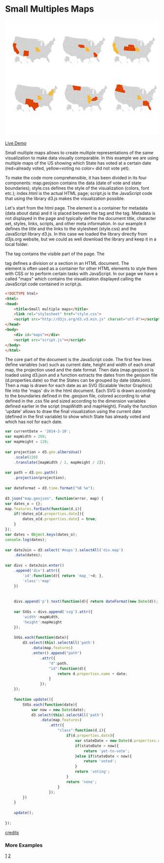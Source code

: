 # Small Multiples Maps

![image](assets/image.svg)

[Live Demo](http://geoviz.ceoas.oregonstate.edu/neocarto/modules/charts/smallmultiples/index.html)

Small multiple maps allows to create multiple representations of the same visualization to make data visually comparable. In this example we are using multiple maps of the US showing which State has voted at a certain date (red=already voted, yellow=voting no color= did not vote yet). 

To make the code more comprehensible, it has been divided in its four components: map.geojson contains the data (date of vote and state boundaries); style.css defines the style of the visualization (colors, font etc.); index.html is the actual HTML page; script.js is the JavaScript code that using the library d3.js makes the visualization possible.

Let's start from the html page. The <head> element is a container for metadata (data about data) and it is placed between the <html> tag and the <body> tag. Metadata is not displayed in the page and typically define the document title, character set, styles, links, scripts, and other meta information. In our example it defines the title and the links to the stylesheet (style.css) and the JavaScript library d3.js. In this case we loaded the library directly from d3js.org website, but we could as well download the library and keep it in a local folder.

The <body> tag contains the visible part of the page. The <div> tag defines a division or a section in an HTML document. The <div> element is often used as a container for other HTML elements to style them with CSS or to perform certain tasks with JavaScript. In our page we have a <div> called "maps" which contains the visualization displayed calling the JavaScript code contained in script.js.


```html
<!DOCTYPE html>
<html>
<head>
	<title>Small multiple maps</title>
    <link rel="stylesheet" href="style.css">
	<script src="http://d3js.org/d3.v3.min.js" charset="utf-8"></script>
</head>
<body>
    <div id="maps"></div>
    <script src="script.js"></script>
</body>
</html>
```

The core part of the document is the JavaScript code. The first few lines define variables (var) such as current date, height and width of each small map, the projection used and the date format. Then data (map.geojson) is loaded using d3.json and a function extracts the dates from the geojson file (d.properties.date) so that the States can be grouped by date (dateJoin). Then a map is drawn for each date as an SVG (Scalable Vector Graphics) file into the 'maps' div in the html document. Each SVG is drawn according to the boundaries defined in the .geojson file, colored according to what defined in the .css file and sized according to the dimension variables defined earlier in the script (mapWidth and mapHeight). Finally the function 'update' allows to draw the final visualization using the current date (defined in the first variable) to show which State has already voted and which has not for each date.

```javascript
var currentDate = '2014-2-10';
var mapWidth = 200;
var mapHeight = 120;

var projection = d3.geo.albersUsa()
    .scale(220)
    .translate([mapWidth / 2, mapHeight / 2]);

var path = d3.geo.path()
    .projection(projection);

var dateFormat = d3.time.format("%B %e");

d3.json("map.geojson", function(error, map) {
var dates_o = {};
map.features.forEach(function(d,i){
    if(!dates_o[d.properties.date]){
        dates_o[d.properties.date] = true;
    }
});
var dates = Object.keys(dates_o);
console.log(dates);

var dateJoin = d3.select('#maps').selectAll('div.map')
    .data(dates);

var divs = dateJoin.enter()
    .append('div').attr({
        'id':function(d){ return 'map_'+d; },
        'class':'map'
    })


    divs.append('p').text(function(d){ return dateFormat(new Date(d)); })

    var SVGs = divs.append('svg').attr({
        'width':mapWidth,
        'height':mapHeight
    });

    SVGs.each(function(date){
        d3.select(this).selectAll('path')
            .data(map.features)
            .enter().append("path")
                .attr({
                    "d":path,
                    "id":function(d){
                        return d.properties.name + date;
                    }
                });
    });

    function update(){
        SVGs.each(function(date){
            var now = new Date(date);
            d3.select(this).selectAll('path')
                .data(map.features)
                    .attr({
                        "class":function(d,i){
                            if(d.properties.date){
                                var stateDate = new Date(d.properties.date);
                                if(stateDate > now){
                                    return 'yet-to-vote';	
                                }else if(stateDate < now){
                                    return 'voted';
                                }
                                return 'voting';
                            }
                            return 'none';
                        }
                    });
        })
    }

    update();

});

```

[credits](http://bl.ocks.org/tomgp/9386620)

### More Examples

[1](https://bl.ocks.org/john-guerra/7bb8bf04742c84929fc5210d1f257e93)
[2](https://bl.ocks.org/armollica/6314f45890bcaaa45c808b5d2b0c602f)